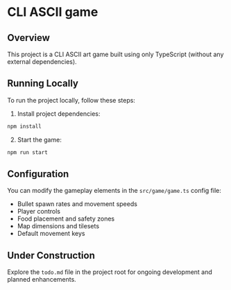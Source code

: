 # CLI ASCII game

## Overview

This project is a CLI ASCII art game built using only TypeScript (without any external dependencies).

## Running Locally

To run the project locally, follow these steps:

1. Install project dependencies:

```bash
npm install
```

2. Start the game:

```bash
npm run start
```

## Configuration

You can modify the gameplay elements in the `src/game/game.ts` config file:

- Bullet spawn rates and movement speeds
- Player controls
- Food placement and safety zones
- Map dimensions and tilesets
- Default movement keys

## Under Construction

Explore the `todo.md` file in the project root for ongoing development and planned enhancements.
